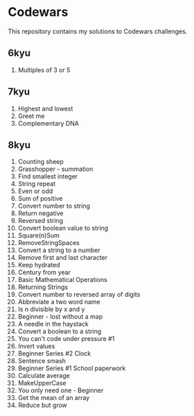 # Codewars

This repository contains my solutions to Codewars challenges.

## 6kyu

1. Multiples of 3 or 5

## 7kyu

1. Highest and lowest
2. Greet me
3. Complementary DNA

## 8kyu

1. Counting sheep
2. Grasshopper - summation
3. Find smallest integer
4. String repeat
5. Even or odd
6. Sum of positive
7. Convert number to string
8. Return negative
9. Reversed string
10. Convert boolean value to string
11. Square(n)Sum
12. RemoveStringSpaces
13. Convert a string to a number
14. Remove first and last character
15. Keep hydrated
16. Century from year
17. Basic Mathematical Operations
18. Returning Strings
19. Convert number to reversed array of digits
20. Abbreviate a two word name
21. Is n divisible by x and y
22. Beginner - lost without a map
23. A needle in the haystack
24. Convert a boolean to a string
25. You can't code under pressure #1
26. Invert values
27. Beginner Series #2 Clock
28. Sentence smash
29. Beginner Series #1 School paperwork
30. Calculate average
31. MakeUpperCase
32. You only need one - Beginner
33. Get the mean of an array
34. Reduce but grow
